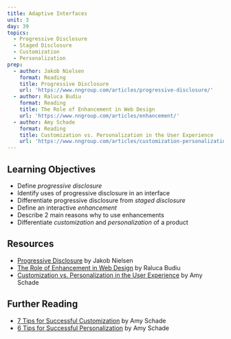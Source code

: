 ```yaml
---
title: Adaptive Interfaces
unit: 3
day: 39
topics:
  - Progressive Disclosure
  - Staged Disclosure
  - Customization
  - Personalization
prep:
  - author: Jakob Nielsen
    format: Reading
    title: Progressive Disclosure
    url: 'https://www.nngroup.com/articles/progressive-disclosure/'
  - author: Raluca Budiu
    format: Reading
    title: The Role of Enhancement in Web Design
    url: 'https://www.nngroup.com/articles/enhancement/'
  - author: Amy Schade
    format: Reading
    title: Customization vs. Personalization in the User Experience
    url: 'https://www.nngroup.com/articles/customization-personalization/'
---
```


Learning Objectives
-------------------

- Define *progressive disclosure*
- Identify uses of progressive disclosure in an interface
- Differentiate progressive disclosure from *staged disclosure*
- Define an interactive *enhancement*
- Describe 2 main reasons why to use enhancements
- Differentiate *customization* and *personalization* of a product


Resources
---------

- [Progressive Disclosure](https://www.nngroup.com/articles/progressive-disclosure/) by Jakob Nielsen
- [The Role of Enhancement in Web Design](https://www.nngroup.com/articles/enhancement/) by Raluca Budiu
- [Customization vs. Personalization in the User Experience](https://www.nngroup.com/articles/customization-personalization/) by Amy Schade


Further Reading
---------------

- [7 Tips for Successful Customization](https://www.nngroup.com/articles/customization/) by Amy Schade
- [6 Tips for Successful Personalization](https://www.nngroup.com/articles/personalization/) by Amy Schade
